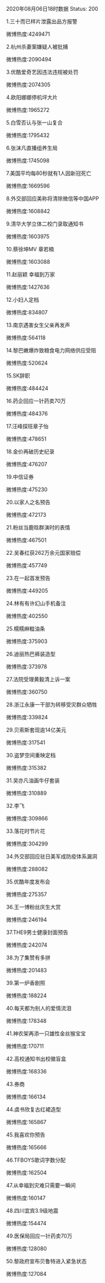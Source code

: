 2020年08月06日18时数据
Status: 200

1.三十而已样片泄露出品方报警

微博热度:4249471

2.杭州杀妻案嫌疑人被批捕

微博热度:2090494

3.优酷爱奇艺因违法违规被处罚

微博热度:2074305

4.欧阳娜娜停机坪大片

微博热度:1965272

5.白雪否认与张一山复合

微博热度:1795432

6.张沫凡直播组养生局

微博热度:1745098

7.美国平均每80秒就有1人因新冠死亡

微博热度:1669596

8.外交部回应美称将清除微信等中国APP

微博热度:1608842

9.清华大学立体二校门录取通知书

微博热度:1603975

10.蔡徐坤MV 章若楠

微博热度:1603088

11.赵丽颖 幸福到万家

微博热度:1427636

12.小妇人定档

微博热度:834807

13.南京遇害女生父亲再发声

微博热度:564118

14.黎巴嫩爆炸致粮食电力网络供应受阻

微博热度:520624

15.SK辞职

微博热度:484424

16.药企回应一针药卖70万

微博热度:484376

17.汪峰探班章子怡

微博热度:478651

18.金价再破历史纪录

微博热度:476207

19.中信证券

微博热度:475230

20.以家人之名预告

微博热度:472173

21.粉丝当鹿晗群演时的表情

微博热度:467501

22.吴春红获262万余元国家赔偿

微博热度:457749

23.在一起首发预告

微博热度:449205

24.林有有许幻山手机备注

微博热度:402550

25.糯糯麻糍油条

微博热度:375903

26.迪丽热巴裤装造型

微博热度:373978

27.法院受理黄毅清上诉一案

微博热度:360750

28.浙江永康一干部为转移受灾群众牺牲

微博热度:339824

29.贝索斯套现逾14亿美元

微博热度:317541

30.盗梦空间重映定档

微博热度:315382

31.吴亦凡油画牛仔套装

微博热度:310889

32.李飞

微博热度:309866

33.落花时节片花

微博热度:304299

34.外交部回应驻日美军成防疫体系漏洞

微博热度:288082

35.优酷年度发布会

微博热度:275357

36.王一博粉丝庆生大赏

微博热度:246194

37.THE9男士健康封面预告

微博热度:242074

38.为了集赞有多拼

微博热度:201483

39.第一炉香剧照

微博热度:188224

40.每天都为别人的爱情流泪

微博热度:178348

41.神农架再添一只雄性金丝猴宝宝

微博热度:170711

42.高校通知书出校徽盲盒

微博热度:168336

43.券商

微博热度:166134

44.虞书欣复古红裙造型

微博热度:165867

45.我喜欢你预告

微博热度:165666

46.TFBOYS歌词字数分配

微博热度:162504

47.从幸福到灾难只需要一瞬间

微博热度:160147

48.四川宜宾3.9级地震

微博热度:154474

49.医保局回应一针药卖70万

微博热度:128080

50.黎政府宣布贝鲁特进入紧急状态

微博热度:127084

